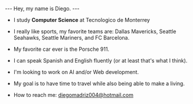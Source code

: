 --- Hey, my name is Diego. ---


- I study **Computer Science** at Tecnologico de Monterrey
- I really like sports, my favorite teams are: Dallas Mavericks, Seattle Seahawks, Seattle Mariners, and FC Barcelona.
- My favorite car ever is the Porsche 911.
- I can speak Spanish and English fluently (or at least that's what I think).
  
- I'm looking to work on AI and/or Web development.
- My goal is to have time to travel while also being able to make a living.
- How to reach me: diegomadriz004@hotmail.com
  

<!--
**diegomadriz/diegomadriz** is a ✨ _special_ ✨ repository because its `README.md` (this file) appears on your GitHub profile.

Here are some ideas to get you started:

- 🔭 I’m currently working on ...
- 🌱 I’m currently learning ...
- 👯 I’m looking to collaborate on ...
- 🤔 I’m looking for help with ...
- 💬 Ask me about ...
- 📫 How to reach me: ...
- 😄 Pronouns: ...
- ⚡ Fun fact: ...
-->
